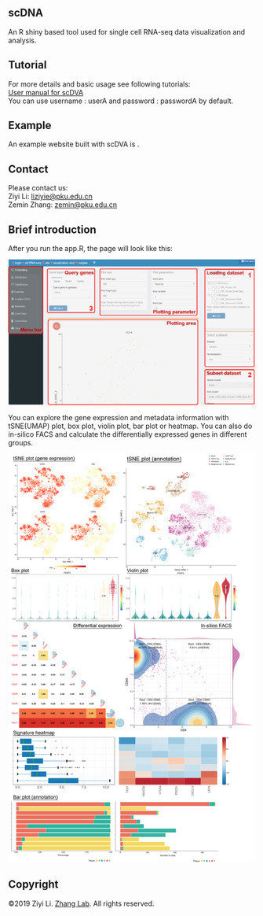 ## scDNA
An R shiny based tool used for single cell RNA-seq data visualization and analysis.
 
## Tutorial
For more details and basic usage see following tutorials:  
[User manual for scDVA](https://github.com/liziyie/scDVA/blob/master/www/User%20Manual%20of%20scDVA.pdf)  
You can use username : userA and password : passwordA by default.

## Example
An example website built with scDVA is .

## Contact
Please contact us:  
Ziyi Li: liziyie@pku.edu.cn  
Zemin Zhang: zemin@pku.edu.cn

## Brief introduction
After you run the app.R, the page will look like this:

![Page Layout](/img/page_layout.png)

You can explore the gene expression and metadata information with tSNE(UMAP) plot, box plot, violin plot, bar plot or heatmap. You can also do in-silico FACS and calculate the differentially expressed genes in different groups.

![Figures plot](/img/plot.png)

## Copyright
©2019 Ziyi Li. [Zhang Lab](http://cancer-pku.cn/). All rights reserved.
